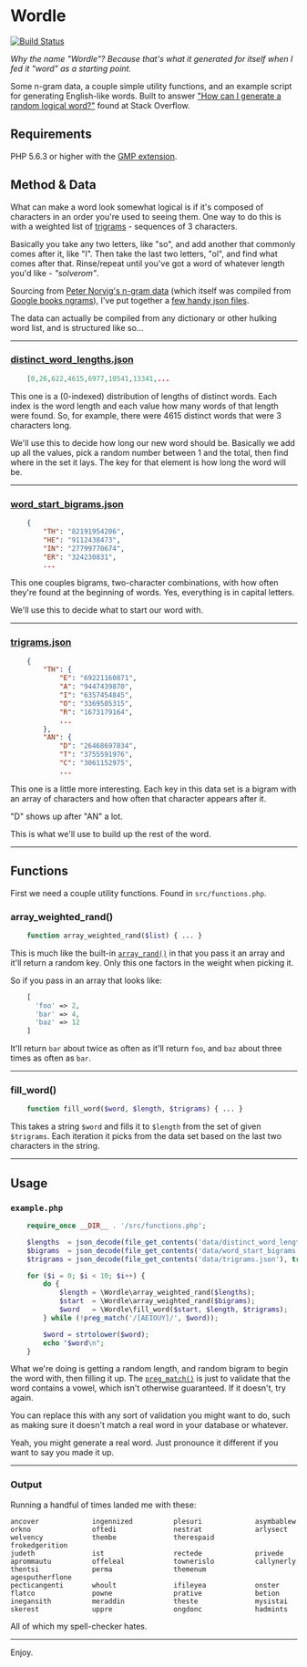 Wordle
=======================

[![Build Status](https://travis-ci.org/pcrov/Wordle.svg?branch=master)](https://travis-ci.org/pcrov/Wordle)

*Why the name "Wordle"? Because that's what it generated for itself when I fed it "word" as a starting point.*

Some n-gram data, a couple simple utility functions, and an example script for generating English-like words. Built to answer ["How can I generate a random logical word?"](http://stackoverflow.com/q/25966526/3942918) found at Stack Overflow.

## Requirements ##

PHP 5.6.3 or higher with the [GMP extension](http://php.net/gmp).

## Method & Data ##

What can make a word look somewhat logical is if it's composed of characters in an order you're used to seeing them. One way to do this is with a weighted list of [trigrams](http://en.wikipedia.org/wiki/Trigram) - sequences of 3 characters.

Basically you take any two letters, like "so", and add another that commonly comes after it, like "l". Then take the last two letters, "ol", and find what comes after that. Rinse/repeat until you've got a word of whatever length you'd like - *"solverom"*.

Sourcing from [Peter Norvig's n-gram data](http://norvig.com/mayzner.html) (which itself was compiled from [Google books ngrams](http://storage.googleapis.com/books/ngrams/books/datasetsv2.html)), I've put together a [few handy json files](https://github.com/pcrov/Wordle/tree/master/data).

The data can actually be compiled from any dictionary or other hulking word list, and is structured like so...

---

### [distinct_word_lengths.json](https://github.com/pcrov/Wordle/blob/master/data/distinct_word_lengths.json) ###

```json
    [0,26,622,4615,6977,10541,13341,...
```

This one is a (0-indexed) distribution of lengths of distinct words. Each index is the word length and each value how many words of that length were found. So, for example, there were 4615 distinct words that were 3 characters long.

We'll use this to decide how long our new word should be. Basically we add up all the values, pick a random number between 1 and the total, then find where in the set it lays. The key for that element is how long the word will be.

---

### [word_start_bigrams.json](https://github.com/pcrov/Wordle/blob/master/data/word_start_bigrams.json) ###

```json
    {
        "TH": "82191954206",
        "HE": "9112438473",
        "IN": "27799770674",
        "ER": "324230831",
        ...
```

This one couples bigrams, two-character combinations, with how often they're found at the beginning of words. Yes, everything is in capital letters.

We'll use this to decide what to start our word with.

---

### [trigrams.json](https://github.com/pcrov/Wordle/blob/master/data/trigrams.json) ###

```json
    {
        "TH": {
            "E": "69221160871",
            "A": "9447439870",
            "I": "6357454845",
            "O": "3369505315",
            "R": "1673179164",
            ...
        },
        "AN": {
            "D": "26468697834",
            "T": "3755591976",
            "C": "3061152975",
            ...
```

This one is a little more interesting. Each key in this data set is a bigram with an array of characters and how often that character appears after it.

"D" shows up after "AN" a lot.

This is what we'll use to build up the rest of the word.

---

## Functions ##

First we need a couple utility functions. Found in `src/functions.php`.

### array_weighted_rand() ###

```php
    function array_weighted_rand($list) { ... }
```

This is much like the built-in [`array_rand()`](http://php.net/array_rand) in that you pass it an array and it'll return a random key. Only this one factors in the weight when picking it.

So if you pass in an array that looks like:

```php
    [
      'foo' => 2,
      'bar' => 4,
      'baz' => 12
    ]
```

It'll return `bar` about twice as often as it'll return `foo`, and `baz` about three times as often as `bar`.

---

### fill_word() ###

```php
    function fill_word($word, $length, $trigrams) { ... }
```

This takes a string `$word` and fills it to `$length` from the set of given `$trigrams`. Each iteration it picks from the data set based on the last two characters in the string.

---

## Usage ##

### `example.php` ###

```php
    require_once __DIR__ . '/src/functions.php';

    $lengths  = json_decode(file_get_contents('data/distinct_word_lengths.json'), true);
    $bigrams  = json_decode(file_get_contents('data/word_start_bigrams.json'), true);
    $trigrams = json_decode(file_get_contents('data/trigrams.json'), true);

    for ($i = 0; $i < 10; $i++) {
        do {
            $length = \Wordle\array_weighted_rand($lengths);
            $start  = \Wordle\array_weighted_rand($bigrams);
            $word   = \Wordle\fill_word($start, $length, $trigrams);
        } while (!preg_match('/[AEIOUY]/', $word));

        $word = strtolower($word);
        echo "$word\n";
    }

```

What we're doing is getting a random length, and random bigram to begin the word with, then filling it up. The [`preg_match()`](http://php.net/preg_match) is just to validate that the word contains a vowel, which isn't otherwise guaranteed. If it doesn't, try again.

You can replace this with any sort of validation you might want to do, such as making sure it doesn't match a real word in your database or whatever.

Yeah, you might generate a real word. Just pronounce it different if you want to say you made it up.

---

### Output ###

Running a handful of times landed me with these:

    ancover             ingennized          plesuri             asymbablew
    orkno               oftedi              nestrat             arlysect
    welvency            thembe              therespaid          frokedgerition
    judeth              ist                 rectede             privede
    aprommautu          offeleal            townerislo          callynerly
    thentsi             perma               themenum            agesputherflone
    pecticangenti       whoult              ifileyea            onster
    flatco              powne               prative             betion
    inegansith          meraddin            theste              mysistai
    skerest             uppre               ongdonc             hadmints

All of which my spell-checker hates.

---

Enjoy.
